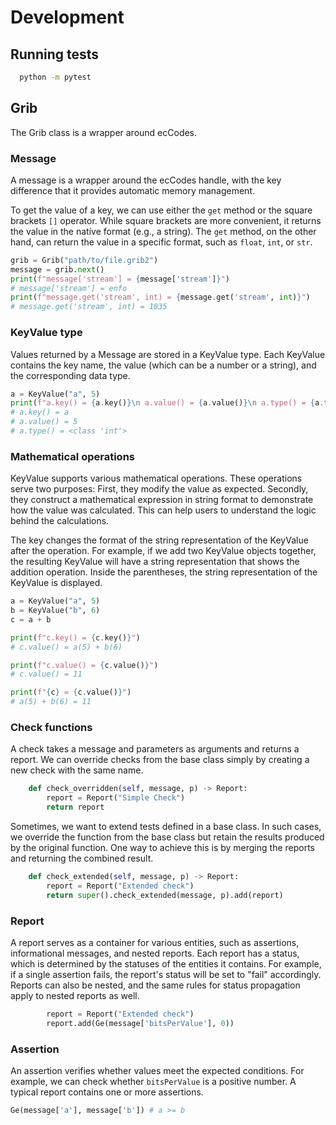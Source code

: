# Development

## Running tests
```bash
  python -m pytest
```
## Grib

The Grib class is a wrapper around ecCodes.

### Message

A message is a wrapper around the ecCodes handle, with the key difference that it provides automatic memory management.

To get the value of a key, we can use either the `get` method or the square brackets `[]` operator.
While square brackets are more convenient, it returns the value in the native format (e.g., a string).
The `get` method, on the other hand, can return the value in a specific format, such as `float`, `int`, or `str`.

```python
grib = Grib("path/to/file.grib2")
message = grib.next()
print(f"message['stream'] = {message['stream']}")
# message['stream'] = enfo
print(f"message.get('stream', int) = {message.get('stream', int)}")
# message.get('stream', int) = 1035
```
### KeyValue type

Values returned by a Message are stored in a KeyValue type.
Each KeyValue contains the key name, the value (which can be a number or a string), and the corresponding data type.

```python
a = KeyValue("a", 5)
print(f"a.key() = {a.key()}\n a.value() = {a.value()}\n a.type() = {a.type()}")
# a.key() = a
# a.value() = 5
# a.type() = <class 'int'>
```

### Mathematical operations

KeyValue supports various mathematical operations. These operations serve two purposes:
First, they modify the value as expected.
Secondly, they construct a mathematical expression in string format to demonstrate how the value was calculated.
This can help users to understand the logic behind the calculations.

The key changes the format of the string representation of the KeyValue after the operation.
For example, if we add two KeyValue objects together, the resulting KeyValue will have a string representation that shows the addition operation.
Inside the parentheses, the string representation of the KeyValue is displayed.


```python
a = KeyValue("a", 5)
b = KeyValue("b", 6)
c = a + b

print(f"c.key() = {c.key()}")
# c.value() = a(5) + b(6)

print(f"c.value() = {c.value()}")
# c.value() = 11

print(f"{c} = {c.value()}")
# a(5) + b(6) = 11
```

### Check functions

A check takes a message and parameters as arguments and returns a report.
We can override checks from the base class simply by creating a new check with the same name.

``` python
    def check_overridden(self, message, p) -> Report:
        report = Report("Simple Check")
        return report
```

Sometimes, we want to extend tests defined in a base class.
In such cases, we override the function from the base class but retain the results produced by the original function.
One way to achieve this is by merging the reports and returning the combined result.

``` python
    def check_extended(self, message, p) -> Report:
        report = Report("Extended check")
        return super().check_extended(message, p).add(report)
```
### Report

A report serves as a container for various entities, such as assertions, informational messages, and nested reports.
Each report has a status, which is determined by the statuses of the entities it contains.
For example, if a single assertion fails, the report's status will be set to "fail" accordingly.
Reports can also be nested, and the same rules for status propagation apply to nested reports as well.

```python
        report = Report("Extended check")
        report.add(Ge(message['bitsPerValue'], 0))
```

### Assertion

An assertion verifies whether values meet the expected conditions.
For example, we can check whether `bitsPerValue` is a positive number.
A typical report contains one or more assertions.

```python
Ge(message['a'], message['b']) # a >= b
```
